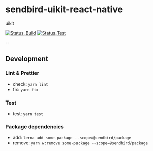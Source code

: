 # sendbird-uikit-react-native

uikit

[![Status_Build](https://github.com/sendbird/sendbird-uikit-react-native/actions/workflows/status-build.yml/badge.svg)](https://github.com/sendbird/sendbird-uikit-react-native/actions/workflows/status-build.yml)
[![Status_Test](https://github.com/sendbird/sendbird-uikit-react-native/actions/workflows/status-test.yml/badge.svg)](https://github.com/sendbird/sendbird-uikit-react-native/actions/workflows/status-test.yml)

--

## Development

### Lint & Prettier
- check: `yarn lint`
- fix: `yarn fix`

### Test
- test: `yarn test`

### Package dependencies
- add: `lerna add some-package --scope=@sendbird/package`
- remove: `yarn w:remove some-package --scope=@sendbird/package`